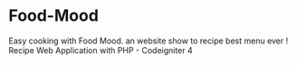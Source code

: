 # Food-Mood
Easy cooking with Food Mood. an website show to recipe best menu ever !
Recipe Web Application with PHP - Codeigniter 4
